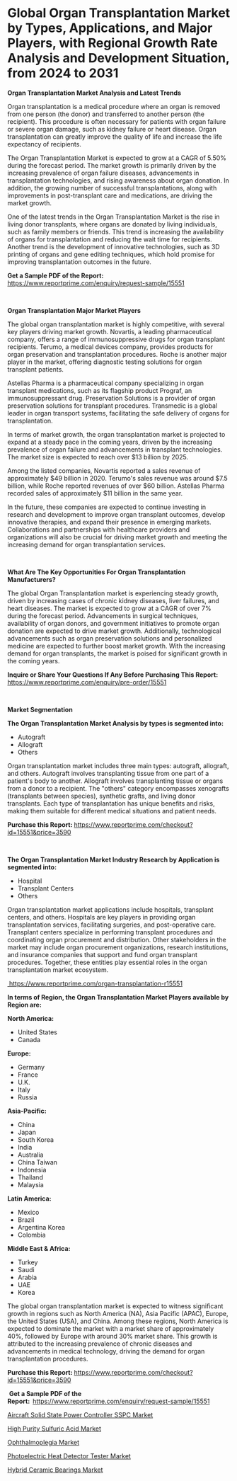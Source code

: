 <p><h1>Global Organ Transplantation Market by Types, Applications, and Major Players, with Regional Growth Rate Analysis and Development Situation, from 2024 to 2031</h1></p><p><strong>Organ Transplantation Market Analysis and Latest Trends</strong></p>
<p><p>Organ transplantation is a medical procedure where an organ is removed from one person (the donor) and transferred to another person (the recipient). This procedure is often necessary for patients with organ failure or severe organ damage, such as kidney failure or heart disease. Organ transplantation can greatly improve the quality of life and increase the life expectancy of recipients.</p><p>The Organ Transplantation Market is expected to grow at a CAGR of 5.50% during the forecast period. The market growth is primarily driven by the increasing prevalence of organ failure diseases, advancements in transplantation technologies, and rising awareness about organ donation. In addition, the growing number of successful transplantations, along with improvements in post-transplant care and medications, are driving the market growth.</p><p>One of the latest trends in the Organ Transplantation Market is the rise in living donor transplants, where organs are donated by living individuals, such as family members or friends. This trend is increasing the availability of organs for transplantation and reducing the wait time for recipients. Another trend is the development of innovative technologies, such as 3D printing of organs and gene editing techniques, which hold promise for improving transplantation outcomes in the future.</p></p>
<p><strong>Get a Sample PDF of the Report:&nbsp;</strong> <a href="https://www.reportprime.com/enquiry/request-sample/15551">https://www.reportprime.com/enquiry/request-sample/15551</a></p>
<p>&nbsp;</p>
<p><strong>Organ Transplantation Major Market Players</strong></p>
<p><p>The global organ transplantation market is highly competitive, with several key players driving market growth. Novartis, a leading pharmaceutical company, offers a range of immunosuppressive drugs for organ transplant recipients. Terumo, a medical devices company, provides products for organ preservation and transplantation procedures. Roche is another major player in the market, offering diagnostic testing solutions for organ transplant patients.</p><p>Astellas Pharma is a pharmaceutical company specializing in organ transplant medications, such as its flagship product Prograf, an immunosuppressant drug. Preservation Solutions is a provider of organ preservation solutions for transplant procedures. Transmedic is a global leader in organ transport systems, facilitating the safe delivery of organs for transplantation.</p><p>In terms of market growth, the organ transplantation market is projected to expand at a steady pace in the coming years, driven by the increasing prevalence of organ failure and advancements in transplant technologies. The market size is expected to reach over $13 billion by 2025.</p><p>Among the listed companies, Novartis reported a sales revenue of approximately $49 billion in 2020. Terumo's sales revenue was around $7.5 billion, while Roche reported revenues of over $60 billion. Astellas Pharma recorded sales of approximately $11 billion in the same year.</p><p>In the future, these companies are expected to continue investing in research and development to improve organ transplant outcomes, develop innovative therapies, and expand their presence in emerging markets. Collaborations and partnerships with healthcare providers and organizations will also be crucial for driving market growth and meeting the increasing demand for organ transplantation services.</p></p>
<p>&nbsp;</p>
<p><strong>What Are The Key Opportunities For Organ Transplantation Manufacturers?</strong></p>
<p><p>The global Organ Transplantation market is experiencing steady growth, driven by increasing cases of chronic kidney diseases, liver failures, and heart diseases. The market is expected to grow at a CAGR of over 7% during the forecast period. Advancements in surgical techniques, availability of organ donors, and government initiatives to promote organ donation are expected to drive market growth. Additionally, technological advancements such as organ preservation solutions and personalized medicine are expected to further boost market growth. With the increasing demand for organ transplants, the market is poised for significant growth in the coming years.</p></p>
<p><strong>Inquire or Share Your Questions If Any Before Purchasing This Report:</strong> <a href="https://www.reportprime.com/enquiry/pre-order/15551">https://www.reportprime.com/enquiry/pre-order/15551</a></p>
<p>&nbsp;</p>
<p><strong>Market Segmentation</strong></p>
<p><strong>The Organ Transplantation Market Analysis by types is segmented into:</strong></p>
<p><ul><li>Autograft</li><li>Allograft</li><li>Others</li></ul></p>
<p><p>Organ transplantation market includes three main types: autograft, allograft, and others. Autograft involves transplanting tissue from one part of a patient's body to another. Allograft involves transplanting tissue or organs from a donor to a recipient. The "others" category encompasses xenografts (transplants between species), synthetic grafts, and living donor transplants. Each type of transplantation has unique benefits and risks, making them suitable for different medical situations and patient needs.</p></p>
<p><strong>Purchase this Report:&nbsp;</strong><a href="https://www.reportprime.com/checkout?id=15551&price=3590">https://www.reportprime.com/checkout?id=15551&price=3590</a></p>
<p>&nbsp;</p>
<p><strong>The Organ Transplantation Market Industry Research by Application is segmented into:</strong></p>
<p><ul><li>Hospital</li><li>Transplant Centers</li><li>Others</li></ul></p>
<p><p>Organ transplantation market applications include hospitals, transplant centers, and others. Hospitals are key players in providing organ transplantation services, facilitating surgeries, and post-operative care. Transplant centers specialize in performing transplant procedures and coordinating organ procurement and distribution. Other stakeholders in the market may include organ procurement organizations, research institutions, and insurance companies that support and fund organ transplant procedures. Together, these entities play essential roles in the organ transplantation market ecosystem.</p></p>
<p><a href="https://www.reportprime.com/organ-transplantation-r15551">&nbsp;https://www.reportprime.com/organ-transplantation-r15551</a></p>
<p><strong>In terms of Region, the Organ Transplantation Market Players available by Region are:</strong></p>
<p>
    <p> <strong> North America: </strong>
        <ul>
            <li>United States</li>
            <li>Canada</li>
        </ul>
        </p> 
    <p> <strong> Europe: </strong>
        <ul>
            <li>Germany</li>
            <li>France</li>
            <li>U.K.</li>
            <li>Italy</li>
            <li>Russia</li>
        </ul>
        </p> 
    <p> <strong> Asia-Pacific: </strong>
        <ul>
            <li>China</li>
            <li>Japan</li>
            <li>South Korea</li>
            <li>India</li>
            <li>Australia</li>
            <li>China Taiwan</li>
            <li>Indonesia</li>
            <li>Thailand</li>
            <li>Malaysia</li>
        </ul>
        </p> 
    <p> <strong> Latin America: </strong>
        <ul>
            <li>Mexico</li>
            <li>Brazil</li>
            <li>Argentina Korea</li>
            <li>Colombia</li>
        </ul>
        </p> 
    <p> <strong> Middle East & Africa: </strong>
        <ul>
            <li>Turkey</li>
            <li>Saudi</li>
            <li>Arabia</li>
            <li>UAE</li>
            <li>Korea</li>
        </ul>
    </p>
    </p>
<p><p>The global organ transplantation market is expected to witness significant growth in regions such as North America (NA), Asia Pacific (APAC), Europe, the United States (USA), and China. Among these regions, North America is expected to dominate the market with a market share of approximately 40%, followed by Europe with around 30% market share. This growth is attributed to the increasing prevalence of chronic diseases and advancements in medical technology, driving the demand for organ transplantation procedures.</p></p>
<p><strong>Purchase this Report: </strong><a href="https://www.reportprime.com/checkout?id=15551&price=3590">https://www.reportprime.com/checkout?id=15551&price=3590</a></p>
<p>&nbsp;<strong>Get a Sample PDF of the Report:&nbsp;&nbsp;</strong><a href="https://www.reportprime.com/enquiry/request-sample/15551">https://www.reportprime.com/enquiry/request-sample/15551</a></p>
<p><strong></strong></p>
<p><p><a href="https://www.linkedin.com/pulse/aircraft-solid-state-power-controller-sspc-market-size-bbnme?trackingId=o979nzy8YGNtqE5GPvWpcQ%3D%3D">Aircraft Solid State Power Controller SSPC Market</a></p><p><a href="https://issuu.com/reportprime-2/docs/high-purity-sulfuric-acid-market-size-2030.pptx">High Purity Sulfuric Acid Market</a></p><p><a href="https://github.com/nathandecarvalho/Market-Research-Report-List-2/blob/main/ophthalmoplegia-market.md">Ophthalmoplegia Market</a></p><p><a href="https://www.linkedin.com/pulse/photoelectric-heat-detector-tester-market-size-2024-2031-bztne?trackingId=cFR9MjvwzStIAezTYLR79Q%3D%3D">Photoelectric Heat Detector Tester Market</a></p><p><a href="https://issuu.com/reportprime-2/docs/hybrid-ceramic-bearings-market-size-2030.pptx">Hybrid Ceramic Bearings Market</a></p></p>